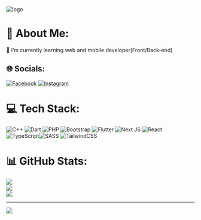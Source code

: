 
![logo](https://neagoematei.files.wordpress.com/2015/02/dan_desk_scene_psd_v01.gif)



# 💫 About Me:
🌱 I’m currently learning web and mobile developer(Front/Back-end)


## 🌐 Socials:
[![Facebook](https://img.shields.io/badge/Facebook-%231877F2.svg?logo=Facebook&logoColor=white)](https://facebook.com/https://www.facebook.com/supasek.laobutsa) [![Instagram](https://img.shields.io/badge/Instagram-%23E4405F.svg?logo=Instagram&logoColor=white)](https://instagram.com/https://www.instagram.com/skubb___/) 

# 💻 Tech Stack:
![C++](https://img.shields.io/badge/c++-%2300599C.svg?style=for-the-badge&logo=c%2B%2B&logoColor=white) ![Dart](https://img.shields.io/badge/dart-%230175C2.svg?style=for-the-badge&logo=dart&logoColor=white) ![PHP](https://img.shields.io/badge/php-%23777BB4.svg?style=for-the-badge&logo=php&logoColor=white) ![Bootstrap](https://img.shields.io/badge/bootstrap-%23563D7C.svg?style=for-the-badge&logo=bootstrap&logoColor=white) ![Flutter](https://img.shields.io/badge/Flutter-%2302569B.svg?style=for-the-badge&logo=Flutter&logoColor=white) ![Next JS](https://img.shields.io/badge/Next-black?style=for-the-badge&logo=next.js&logoColor=white) ![React](https://img.shields.io/badge/react-%2320232a.svg?style=for-the-badge&logo=react&logoColor=%2361DAFB)   ![TypeScript](https://img.shields.io/badge/typescript-%23007ACC.svg?style=for-the-badge&logo=typescript&logoColor=white)![SASS](https://img.shields.io/badge/SASS-hotpink.svg?style=for-the-badge&logo=SASS&logoColor=white) ![TailwindCSS](https://img.shields.io/badge/tailwindcss-%2338B2AC.svg?style=for-the-badge&logo=tailwind-css&logoColor=white)
# 📊 GitHub Stats:
![](https://github-readme-stats.vercel.app/api?username=SupaseKLs&theme=react&hide_border=false&include_all_commits=true&count_private=true)<br/>
![](https://github-readme-streak-stats.herokuapp.com/?user=SupaseKLs&theme=react&hide_border=false)<br/>
![](https://github-readme-stats.vercel.app/api/top-langs/?username=SupaseKLs&theme=react&hide_border=false&include_all_commits=true&count_private=true&layout=compact)

---
[![](https://visitcount.itsvg.in/api?id=SupaseKLs&icon=5&color=1)](https://visitcount.itsvg.in)

<!-- Proudly created with GPRM ( https://gprm.itsvg.in ) -->

